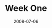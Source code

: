 ---
layout: message
category: message
series: "One"
title: "Week One"
date: 2008-07-06
message_id: 505
---